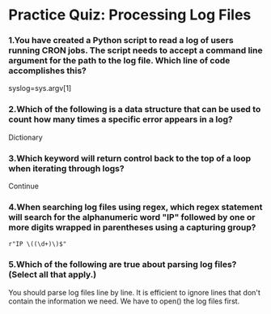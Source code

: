 # Practice Quiz: Processing Log Files

### 1.You have created a Python script to read a log of users running CRON jobs. The script needs to accept a command line argument for the path to the log file. Which line of code accomplishes this?

  syslog=sys.argv[1]

### 2.Which of the following is a data structure that can be used to count how many times a specific error appears in a log?

  Dictionary

### 3.Which keyword will return control back to the top of a loop when iterating through logs?

  Continue

### 4.When searching log files using regex, which regex statement will search for the alphanumeric word "IP" followed by one or more digits wrapped in parentheses using a capturing group?

  `r"IP \((\d+)\)$"`

### 5.Which of the following are true about parsing log files? (Select all that apply.)

  You should parse log files line by line.
  It is efficient to ignore lines that don't contain the information we need.
  We have to open() the log files first.
